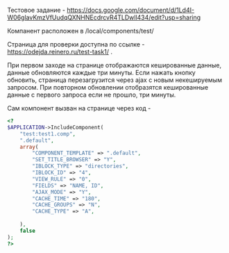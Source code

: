 Тестовое задание - https://docs.google.com/document/d/1Ld4I-W06glavKmzVfUudqQXNHNEcdrcvR4TLDwll434/edit?usp=sharing 

Компанент расположен в /local/components/test/

Страница для проверки доступна по ссылке - https://odejda.reinero.ru/test-task1/ .

При первом заходе на странице отображаются кешированные данные, данные обновляются каждые три минуты. 
Если нажать кнопку обновить, страница перезагрузится через ajax с новым некешируемым запросом. 
При повторном обновлении отобразятся кешированные данные с первого запроса если не прошло, три минуты.

Сам компонент вызван на странице через код - 
```php
<?
$APPLICATION->IncludeComponent(
	"test:test1.comp",
	".default",
	array(
		"COMPONENT_TEMPLATE" => ".default",
		"SET_TITLE_BROWSER" => "Y",
		"IBLOCK_TYPE" => "directories",
		"IBLOCK_ID" => "4",
		"VIEW_RULE" => "0",
		"FIELDS" => "NAME, ID",
		"AJAX_MODE" => "Y",
		"CACHE_TIME" => "180",
		"CACHE_GROUPS" => "N",
		"CACHE_TYPE" => "A",
		
	),
	false
);
?>
```
